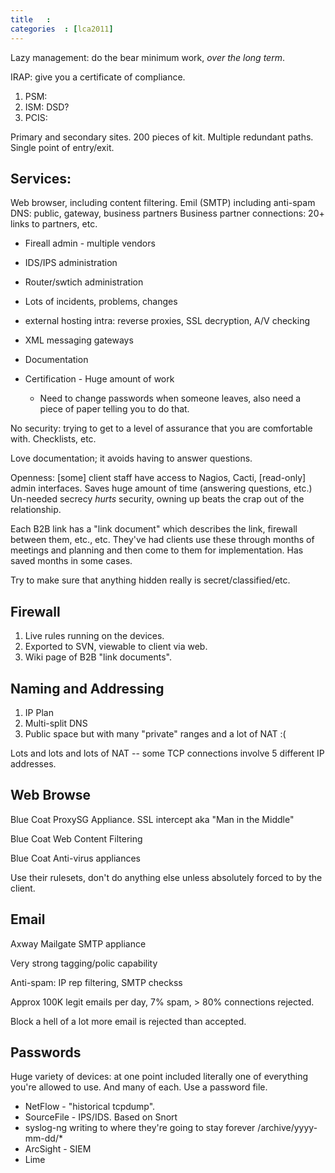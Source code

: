 ```yaml
---
title   :
categories  : [lca2011]
---
```


Lazy management: do the bear minimum work, *over the long term*.

IRAP: give you a certificate of compliance.

1. PSM: 
2. ISM: DSD?
3. PCIS: 

Primary and secondary sites. 200 pieces of kit. Multiple redundant paths.
Single point of entry/exit.

Services:
---------

Web browser, including content filtering.
Emil (SMTP) including anti-spam
DNS: public, gateway, business partners
Business partner connections: 20+ links to partners, etc.

- Fireall admin - multiple vendors
- IDS/IPS administration
- Router/swtich administration

- Lots of incidents, problems, changes
- external hosting intra: reverse proxies, SSL decryption, A/V checking
- XML messaging gateways
- Documentation

- Certification - Huge amount of work
  - Need to change passwords when someone leaves, also need a piece of paper
    telling you to do that.

No security: trying to get to a level of assurance that you are comfortable
with. Checklists, etc.

Love documentation; it avoids having to answer questions.

Openness: [some] client staff have access to Nagios, Cacti, [read-only] admin
interfaces. Saves huge amount of time (answering questions, etc.) Un-needed
secrecy *hurts* security, owning up beats the crap out of the relationship.

Each B2B link has a "link document" which describes the link, firewall between
them, etc., etc. They've had clients use these through months of meetings and
planning and then come to them for implementation. Has saved months in some
cases.

Try to make sure that anything hidden really is secret/classified/etc.

Firewall
--------

1. Live rules running on the devices.
2. Exported to SVN, viewable to client via web.
3. Wiki page of B2B "link documents".

Naming and Addressing
---------------------

1. IP Plan
2. Multi-split DNS
3. Public space but with many "private" ranges and a lot of NAT :(

Lots and lots and lots of NAT -- some TCP connections involve 5 different IP
addresses.

Web Browse
----------

Blue Coat ProxySG Appliance. SSL intercept aka "Man in the Middle"

Blue Coat Web Content Filtering

Blue Coat Anti-virus appliances

Use their rulesets, don't do anything else unless absolutely forced to by the
client.

Email
-----

Axway Mailgate SMTP appliance

Very strong tagging/polic capability

Anti-spam: IP rep filtering, SMTP checkss

Approx 100K legit emails per day, 7% spam, > 80% connections rejected.

Block a hell of a lot more email is rejected than accepted.

Passwords
---------

Huge variety of devices: at one point included literally one of everything
you're allowed to use. And many of each. Use a password file.

- NetFlow - "historical tcpdump".
- SourceFile - IPS/IDS. Based on Snort
- syslog-ng writing to where they're going to stay forever /archive/yyyy-mm-dd/*
- ArcSight - SIEM
- Lime
